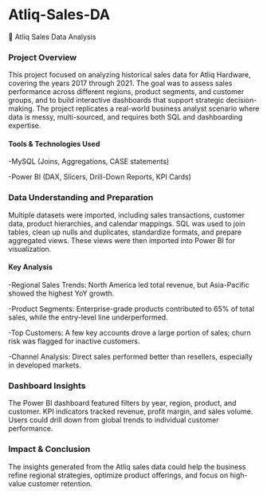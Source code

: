 # Atliq-Sales-DA


📁 Atliq Sales Data Analysis

### Project Overview
This project focused on analyzing historical sales data for Atliq Hardware, covering the years 2017 through 2021. The goal was to assess sales performance across different regions, product segments, and customer groups, and to build interactive dashboards that support strategic decision-making. The project replicates a real-world business analyst scenario where data is messy, multi-sourced, and requires both SQL and dashboarding expertise.

#### Tools & Technologies Used

-MySQL (Joins, Aggregations, CASE statements)

-Power BI (DAX, Slicers, Drill-Down Reports, KPI Cards)

### Data Understanding and Preparation
Multiple datasets were imported, including sales transactions, customer data, product hierarchies, and calendar mappings. SQL was used to join tables, clean up nulls and duplicates, standardize formats, and prepare aggregated views. These views were then imported into Power BI for visualization.

#### Key Analysis

-Regional Sales Trends: North America led total revenue, but Asia-Pacific showed the highest YoY growth.

-Product Segments: Enterprise-grade products contributed to 65% of total sales, while the entry-level line underperformed.

-Top Customers: A few key accounts drove a large portion of sales; churn risk was flagged for inactive customers.

-Channel Analysis: Direct sales performed better than resellers, especially in developed markets.

### Dashboard Insights
The Power BI dashboard featured filters by year, region, product, and customer. KPI indicators tracked revenue, profit margin, and sales volume. Users could drill down from global trends to individual customer performance.

### Impact & Conclusion
The insights generated from the Atliq sales data could help the business refine regional strategies, optimize product offerings, and focus on high-value customer retention.

